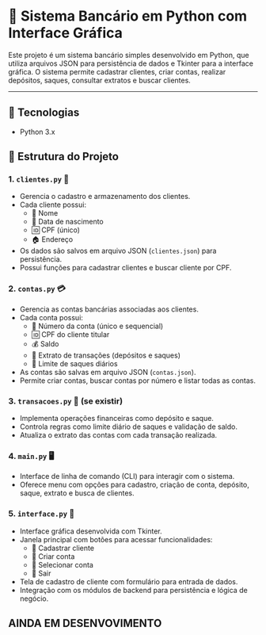 # 🏦 Sistema Bancário em Python com Interface Gráfica

Este projeto é um sistema bancário simples desenvolvido em Python, que utiliza arquivos JSON para persistência de dados e Tkinter para a interface gráfica. O sistema permite cadastrar clientes, criar contas, realizar depósitos, saques, consultar extratos e buscar clientes.

---

## 🚀 Tecnologias

- Python 3.x

## 📂 Estrutura do Projeto

### 1. `clientes.py` 👥

- Gerencia o cadastro e armazenamento dos clientes.
- Cada cliente possui:
  - 🧑 Nome
  - 🎂 Data de nascimento
  - 🆔 CPF (único)
  - 🏠 Endereço
- Os dados são salvos em arquivo JSON (`clientes.json`) para persistência.
- Possui funções para cadastrar clientes e buscar cliente por CPF.

### 2. `contas.py` 💳

- Gerencia as contas bancárias associadas aos clientes.
- Cada conta possui:
  - 🔢 Número da conta (único e sequencial)
  - 🆔 CPF do cliente titular
  - 💰 Saldo
  - 📄 Extrato de transações (depósitos e saques)
  - 🚫 Limite de saques diários
- As contas são salvas em arquivo JSON (`contas.json`).
- Permite criar contas, buscar contas por número e listar todas as contas.

### 3. `transacoes.py` 🔄 (se existir)

- Implementa operações financeiras como depósito e saque.
- Controla regras como limite diário de saques e validação de saldo.
- Atualiza o extrato das contas com cada transação realizada.

### 4. `main.py` 🖥️

- Interface de linha de comando (CLI) para interagir com o sistema.
- Oferece menu com opções para cadastro, criação de conta, depósito, saque, extrato e busca de clientes.

### 5. `interface.py` 🎨

- Interface gráfica desenvolvida com Tkinter.
- Janela principal com botões para acessar funcionalidades:
  - 👤 Cadastrar cliente
  - 🏦 Criar conta
  - 🔐 Selecionar conta
  - 🚪 Sair
- Tela de cadastro de cliente com formulário para entrada de dados.
- Integração com os módulos de backend para persistência e lógica de negócio.


## AINDA EM DESENVOVIMENTO ##


